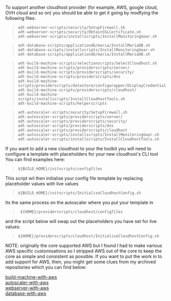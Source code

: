 To support another cloudhost provider (for example, AWS, google cloud, OVH cloud and so on) you should be able to get it going by modfying the following files:

>     adt-webserver-scripts/security/SetupFirewall.sh
>     adt-webserver-scripts/security/ObtainSSLCertificate.sh
>     adt-webserver-scripts/installscripts/InstallMonitoringGear.sh

>     adt-database-scripts/applicationdb/maria/InstallMariaDB.sh
>     adt-database-scripts/installscripts/InstallMonitoringGear.sh
>     adt-database-scripts/applicationdb/maria/InstallMariaDB.sh

>     adt-build-machine-scripts/selectionscripts/SelectCloudhost.sh
>     adt-build-machine-scripts/providerscripts/server/
>     adt-build-machine-scripts/providerscripts/security/
>     adt-build-machine-scripts/providerscripts/dns
>     adt-build-machine-scripts/providerscripts/datastore/configwrapper/DisplayCredentials.sh
>     adt-build-machine-scripts/providerscripts/cloudhost/
>     adt-build-machine-scripts/installscripts/InstallCloudhostTools.sh
>     adt-build-machine-scripts/helperscripts

>     adt-autoscaler-scripts/security/SetupFirewall.sh
>     adt-autoscaler-scripts/providerscripts/server/
>     adt-autoscaler-scripts/providerscripts/security/
>     adt-autoscaler-scripts/providerscripts/dns
>     adt-autoscaler-scripts/providerscripts/cloudhost
>     adt-autoscaler-scripts/installscripts/InstallMonitoringGear.sh
>     adt-autoscaler-scripts/installscripts/InstallCloudhostTools.sh

If you want to add a new cloudhost to your the toolkit you will need to configure a template with placeholders for your new cloudhost's CLI tool  
You can find examples here:  

>     ${BUILD_HOME}/initscripts/configfiles

This script wil then initialise your config file template by replacing placeholder values with live values

>     ${BUILD_HOME}/initscripts/InitialiseCloudhostConfig.sh


Its the same process on the autoscaler where you put your template in

>      ${HOME}/providerscripts/cloudhost/configfiles

and the script below will swap out the placeholders you have set for live values:

>     ${HOME}/providerscripts/cloudhost/InitialiseCloudhostConfig.sh

NOTE: originally the core supported AWS but I found I had to make various AWS specific customisations so I stripped AWS out of the core to keep the core as simple and consistent as possible. If you want to put the work in to add support for AWS, then, you might get some clues from my archived repositories which you can find below:  

[build-machine-with-aws](https://github.com/wintersys-projects/adt-build-machine-scripts-withaws)  
[autoscaler-with-aws](https://github.com/wintersys-projects/adt-autoscaler-scripts-withaws)  
[webserver-with-aws](https://github.com/wintersys-projects/adt-webserver-scripts-withaws)  
[database-with-aws](https://github.com/wintersys-projects/adt-database-scripts-withaws)  
